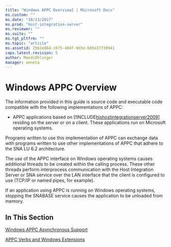 ```yaml
---
title: "Windows APPC Overview2 | Microsoft Docs"
ms.custom: ""
ms.date: "10/13/2017"
ms.prod: "host-integration-server"
ms.reviewer: ""
ms.suite: ""
ms.tgt_pltfrm: ""
ms.topic: "article"
ms.assetid: 2562e864-c675-40df-9d3e-b85e37739941
caps.latest.revision: 5
author: MandiOhlinger
manager: anneta
---
```

# Windows APPC Overview
The information provided in this guide is source code and executable code compatible with the following implementations of APPC:  
  
-   APPC applications based on [!INCLUDE[hishostintegrationserver2009](../core/includes/hishostintegrationserver2009-md.md)] residing on the server or on a client. These applications run on Microsoft operating systems.  
  
 Programs written to use this implementation of APPC can exchange data with programs written to use other implementations of APPC that adhere to the SNA LU 6.2 architecture.  
  
 The use of the APPC interface on Windows operating systems causes additional threads to be created within the calling process. These other threads perform interprocess communication with the Host Integration Server or SNA service over the LAN interface that the client is configured to use (TCP/IP or named pipes, for example).  
  
 If an application using APPC is running on Windows operating systems, stopping the SNABASE service causes the application to be unloaded from memory.  
  
## In This Section  
 [Windows APPC Asynchronous Support](../core/windows-appc-asynchronous-support.md)  
  
 [APPC Verbs and Windows Extensions](../core/appc-verbs-and-windows-extensions.md)